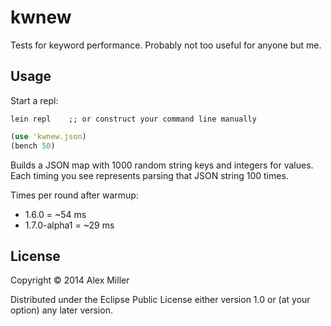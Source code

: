 # kwnew

Tests for keyword performance. Probably not too useful for anyone but me.

## Usage

Start a repl:
```
lein repl    ;; or construct your command line manually
```

```clojure
(use 'kwnew.json)
(bench 50)
```

Builds a JSON map with 1000 random string keys and integers for values.
Each timing you see represents parsing that JSON string 100 times.

Times per round after warmup:
- 1.6.0 = ~54 ms
- 1.7.0-alpha1 = ~29 ms

## License

Copyright © 2014 Alex Miller

Distributed under the Eclipse Public License either version 1.0 or (at
your option) any later version.
